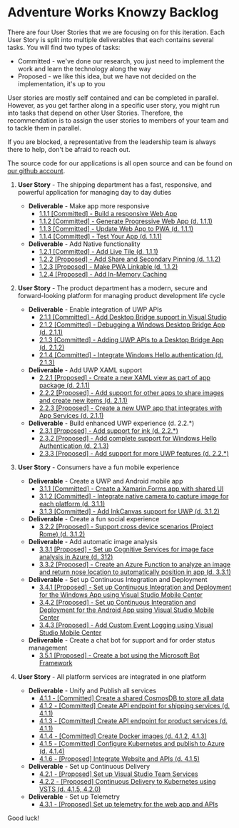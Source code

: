 # Adventure Works Knowzy Backlog 

There are four User Stories that we are focusing on for this iteration. Each User Story is split into multiple deliverables that each contains several tasks. You will find two types of tasks:

* Committed - we've done our research, you just need to implement the work and learn the technology along the way
* Proposed - we like this idea, but we have not decided on the implementation, it's up to you

User stories are mostly self contained and can be completed in parallel. However, as you get farther along in a specific user story, you might run into tasks that depend on other User Stories. Therefore, the recommendation is to assign the user stories to members of your team and to tackle them in parallel. 

If you are blocked, a representative from the leadership team is always there to help, don't be afraid to reach out.

The source code for our applications is all open source and can be found on [our github account](https://github.com/Knowzy/KnowzyInternalApps).


1. **User Story** - The shipping department has a fast, responsive, and powerful application for managing day to day duties
    * **Deliverable** - Make app more responsive
        * [1.1.1 [Committed] - Build a responsive Web App][111]
        * [1.1.2 [Committed] - Generate Progressive Web App (d. 1.1.1)][112]
        * [1.1.3 [Committed] - Update Web App to PWA (d. 1.1.1)][113]
        * [1.1.4 [Committed] - Test Your App (d. 1.1.1)][114]
    * **Deliverable** - Add Native functionality
        * [1.2.1 [Committed] - Add Live Tile (d. 1.1.1) ][121]
        * [1.2.2 [Proposed] - Add Share and Secondary Pinning (d. 1.1.2)][122]
        * [1.2.3 [Proposed] - Make PWA Linkable (d. 1.1.2)][123]
        * [1.2.4 [Proposed] - Add In-Memory Caching][124]

2. **User Story** - The product department has a modern, secure and forward-looking platform for managing product development life cycle
    * **Deliverable** - Enable integration of UWP APIs
        * [2.1.1 [Committed] - Add Desktop Bridge support in Visual Studio][211]
        * [2.1.2 [Committed] - Debugging a Windows Desktop Bridge App (d. 2.1.1)][212]
        * [2.1.3 [Committed] - Adding UWP APIs to a Desktop Bridge App (d. 2.1.2)][213]        
        * [2.1.4 [Committed] - Integrate Windows Hello authentication (d. 2.1.3)][214]
    * **Deliverable** - Add UWP XAML support
        * [2.2.1 [Proposed] - Create a new XAML view as part of app package (d. 2.1.1)][221]
        * [2.2.2 [Proposed] - Add support for other apps to share images and create new items (d. 2.1.1)][222]
        * [2.2.3 [Proposed] - Create a new UWP app that integrates with App Services (d. 2.1.1)][223]
    * **Deliverable** - Build enhanced UWP experience (d. 2.2.*)
        * [2.3.1 [Proposed] - Add support for ink (d. 2.2.*)][231]
        * [2.3.2 [Proposed] - Add complete support for Windows Hello Authentication (d. 2.1.3)][232]
        * [2.3.3 [Proposed] - Add support for more UWP features (d. 2.2.*)][233]

3. **User Story** - Consumers have a fun mobile experience 
    * **Deliverable** - Create a UWP and Android mobile app
        * [3.1.1 [Committed] - Create a Xamarin.Forms app with shared UI][311]
        * [3.1.2 [Committed] - Integrate native camera to capture image for each platform (d. 3.1.1)][312]
        * [3.1.3 [Committed] - Add InkCanvas support for UWP (d. 3.1.2)][313]
    * **Deliverable** - Create a fun social experience
        <!-- * [3.2.1 [Proposed] - Support sharing images to Social Networks (d. 3.1.2)][321] -->
        * [3.2.2 [Proposed] - Support cross device scenarios (Project Rome) (d. 3.1.2)][322]
    * **Deliverable** - Add automatic image analysis
        * [3.3.1 [Proposed] - Set up Cognitive Services for image face analysis in Azure (d. 312)][331]
        * [3.3.2 [Proposed] - Create an Azure Function to analyze an image and return nose location to automatically position in app (d. 3.3.1)][332]
    * **Deliverable** - Set up Continuous Integration and Deployment
        * [3.4.1 [Proposed] - Set up Continuous Integration and Deployment for the Windows App using Visual Studio Mobile Center][341]
        * [3.4.2 [Proposed] - Set up Continuous Integration and Deployment for the Android App using Visual Studio Mobile Center][342]
        * [3.4.3 [Proposed] - Add Custom Event Logging using Visual Studio Mobile Center][343]
    * **Deliverable** - Create a chat bot for support and for order status management 
        * [3.5.1 [Proposed] - Create a bot using the Microsoft Bot Framework][351]

4. **User Story** - All platform services are integrated in one platform
    * **Deliverable** - Unify and Publish all services
        * [4.1.1 - [Committed] Create a shared CosmosDB to store all data][411]
        * [4.1.2 - [Committed] Create API endpoint for shipping services (d. 4.1.1)][412]
        * [4.1.3 - [Committed] Create API endpoint for product services (d. 4.1.1)][413]
        * [4.1.4 - [Committed] Create Docker images (d. 4.1.2, 4.1.3)][414]
        * [4.1.5 - [Committed] Configure Kubernetes and publish to Azure (d. 4.1.4)][415]
        * [4.1.6 - [Proposed] Integrate Website and APIs (d. 4.1.5)][416]
    * **Deliverable** - Set up Continuous Delivery
        * [4.2.1 - [Proposed] Set up Visual Studio Team Services][421]
        * [4.2.2 - [Proposed] Continuous Delivery to Kubernetes using VSTS (d. 4.1.5, 4.2.0)][422]
    * **Deliverable** - Set up Telemetry
        * [4.3.1 - [Proposed] Set up telemetry for the web app and APIs][431]

Good luck!

[111]: stories/1/111_BuildWebApp.md
[112]: stories/1/112_GeneratePWA.md
[113]: stories/1/113_ConfigureSW.md
[114]: stories/1/114_Test_App.md
[121]: stories/1/121_Add_WIndows_Feature.md
[122]: stories/1/122_BONUS-RenoFeatures.md
[123]: stories/1/123_BONUS-APP-Links.md 
[124]: stories/1/124_BONUS_InMemoryCaching.md

[211]: stories/2/211_Centennial.md
[212]: stories/2/212_Debugging.md
[213]: stories/2/213_AddUwp.md
[214]: stories/2/214_WindowsHello.md
[221]: stories/2/221_XAMLView.md
[222]: stories/2/222_Share.md
[223]: stories/2/223_AppServices.md
[231]: stories/2/231_Inking_Dial.md
[232]: stories/2/232_Windows_Hello.md
[233]: stories/2/233_Extend.md

[311]: stories/3/311_XamarinForms.md
[312]: stories/3/312_Camera.md
[313]: stories/3/313_InkCanvas.md
[321]: stories/3/321_Social.md
[322]: stories/3/322_Rome.md
[331]: stories/3/331_CognitiveServices.md
[332]: stories/3/332_AzureFunction.md
[333]: stories/3/333_NoseAnalysys.md
[341]: stories/3/341_CICD_WindowsApp.md
[342]: stories/3/342_CICD_AndroidApp.md
[343]: stories/3/343_EventLogging.md
[351]: stories/3/351_Bot.md

[411]: stories/4/411_CosmosDB.md
[412]: stories/4/412_OrdersAPI.md
[413]: stories/4/413_ProductsAPI.md
[414]: stories/4/414_Docker.md
[415]: stories/4/415_Kubernetes.md
[416]: stories/4/416_Integrate.md
[421]: stories/4/421_SetupVSTS.md
[422]: stories/4/422_DevopsKubernetes.md
[431]: stories/4/431_Telemetry.md





